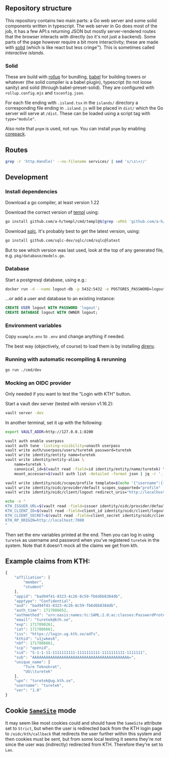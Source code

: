 ## Repository structure

This repository contains two main parts: a Go web server and some solid
components written in typescript. The web server in Go does most of the job, it
has a few API:s returning JSON but mostly server-rendered routes that the
browser interacts with directly (so it's not just a backend). Some parts of the
page however require a bit more interactivity; these are made with
[solid](https://www.solidjs.com/) (which is like react but less cringe™). This
is sometimes called _interactive islands_.

### Solid

These are build with [rollup](https://rollupjs.org/) for bundling,
[babel](https://babeljs.io/) for building towers or whatever (the solid
compiler is a babel plugin), typescript (to not loose sanity) and solid
(through babel-preset-solid). They are configured with `rollup.config.mjs` and
`tsconfig.json`.

For each file ending with `.island.tsx` in the `islands/` directory a
corresponding file ending in `.island.js` will be placed in `dist/` which the
Go server will serve at `/dist`. These can be loaded using a script tag with
`type="module"`.

Also note that `pnpm` is used, not `npm`. You can install `pnpm` by enabling
[corepack](https://nodejs.org/api/corepack.html).

## Routes

```sh
grep -r 'http.Handle(' --no-filename services/ | sed 's/\s\+//'
```

## Development

### Install dependencies

Download a go compiler, at least version 1.22

Download the correct version of [templ](https://templ.guide/) using:
```sh
go install github.com/a-h/templ/cmd/templ@$(grep -oPm1 'github.com/a-h/templ \K[^ ]*' go.sum)
```

Download [sqlc](https://sqlc.dev/). It's probably best to get the latest version, using:
```sh
go install github.com/sqlc-dev/sqlc/cmd/sqlc@latest
```

But to see which version was last used, look at the top of any generated file, e.g. `pkg/database/models.go`.

### Database

Start a postgresql database, using e.g.:
```sh
docker run -d --name logout-db -p 5432:5432 -e POSTGRES_PASSWORD=logout -e POSTGRES_DB=logout -e POSTGRES_USER=logout postgres:16-alpine3.19
```
...or add a user and database to an existing instance:
```sql
CREATE USER logout WITH PASSWORD 'logout';
CREATE DATABASE logout WITH OWNER logout;
```

### Environment variables

Copy `example.env` to `.env` and change anything if needed.

The best way (objectively, of course) to load them is by installing
[direnv](https://direnv.net/).

### Running with automatic recompiling & rerunning

```sh
go run ./cmd/dev
```

### Mocking an OIDC provider

Only needed if you want to test the "Login with KTH" button.

Start a vault dev server (tested with version v1.16.2):

```sh
vault server -dev
```

In another terminal, set it up with the following:

```sh
export VAULT_ADDR=http://127.0.0.1:8200

vault auth enable userpass
vault auth tune -listing-visibility=unauth userpass
vault write auth/userpass/users/turetek password=turetek
vault write identity/entity name=turetek
vault write identity/entity-alias \
    name=turetek \
    canonical_id=$(vault read -field=id identity/entity/name/turetek) \
    mount_accessor=$(vault auth list -detailed -format json | jq -r '.["userpass/"].accessor')

vault write identity/oidc/scope/profile template=$(echo '{"username":{{identity.entity.name}}}' | base64 -)
vault write identity/oidc/provider/default scopes_supported="profile"
vault write identity/oidc/client/logout redirect_uris="http://localhost:7000/oidc/kth/callback" assignments=allow_all

echo -n "
KTH_ISSUER_URL=$(vault read -field=issuer identity/oidc/provider/default)
KTH_CLIENT_ID=$(vault read -field=client_id identity/oidc/client/logout)
KTH_CLIENT_SECRET=$(vault read -field=client_secret identity/oidc/client/logout)
KTH_RP_ORIGIN=http://localhost:7000
"
```

Then set the env variables printed at the end. Then you can log in using
`turetek` as username and password when you've registered `turetek` in the
system. Note that it doesn't mock all the claims we get from kth.

## Example claims from KTH:

```js
{
    "affiliation": [
        "member",
        "student"
    ],
    "appid": "bad94f41-8323-4c26-8c59-fb6d6b8384db",
    "apptype": "Confidential",
    "aud": "bad94f41-8323-4c26-8c59-fb6d6b8384db",
    "auth_time": 1717086052,
    "authmethod": "urn:oasis:names:tc:SAML:2.0:ac:classes:PasswordProtectedTransport",
    "email": "turetek@kth.se",
    "exp": 1717090261,
    "iat": 1717086661,
    "iss": "https://login.ug.kth.se/adfs",
    "kthid": "u1jwkms6",
    "nbf": 1717086661,
    "scp": "openid",
    "sid": "S-1-1-11-1111111111-1111111111-1111111111-1111111",
    "sub": "AAAAAAAAAAAAAAAAAAAAAAAAAAAAAAAAAAAAAAAAAAA=",
    "unique_name": [
        "Ture Teknokrat",
        "UG\\turetek"
    ],
    "upn": "turetek@ug.kth.se",
    "username": "turetek",
    "ver": "1.0"
}
```

## Cookie [`SameSite`](https://developer.mozilla.org/en-US/docs/Web/HTTP/Headers/Set-Cookie#samesitesamesite-value) mode

It may seem like most cookies could and should have the `SameSite` attribute
set to `Strict`, but when the user is redirected back from the KTH login page
to `/oidc/kth/callback` that redirects the user further within this system and
then cookies must be sent, but from some local testing it seems they're not
since the user was (indirectly) redirected from KTH. Therefore they're set to
`Lax`.
